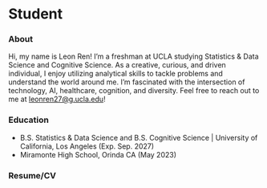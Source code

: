 # Student 
### About
Hi, my name is Leon Ren! I’m a freshman at UCLA studying Statistics & Data Science and Cognitive Science. As a creative, curious, and driven individual, I enjoy utilizing analytical skills to tackle problems and understand the world around me. I’m fascinated with the intersection of technology, AI, healthcare, cognition, and diversity. Feel free to reach out to me at leonren27@g.ucla.edu!

### Education
- B.S. Statistics & Data Science and B.S. Cognitive Science | University of California, Los Angeles (Exp. Sep. 2027)
- Miramonte High School, Orinda CA (May 2023)

### Resume/CV
